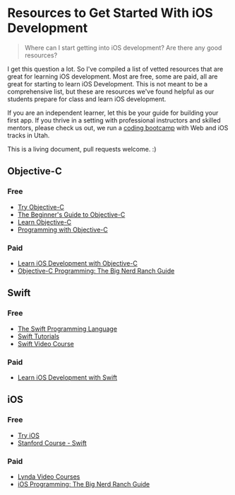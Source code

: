 # Resources to Get Started With iOS Development

> Where can I start getting into iOS development? Are there any good resources?

I get this question a lot. So I've compiled a list of vetted resources that are great for learning iOS development. Most are free, some are paid, all are great for starting to learn iOS Development. This is not meant to be a comprehensive list, but these are resources we've found helpful as our students prepare for class and learn iOS development.

If you are an independent learner, let this be your guide for building your first app. If you thrive in a setting with professional instructors and skilled mentors, please check us out, we run a [coding bootcamp](http://devmounta.in) with Web and iOS tracks in Utah.

This is a living document, pull requests welcome. :)

## Objective-C

### Free

* [Try Objective-C](http://tryobjectivec.codeschool.com)
* [The Beginner's Guide to Objective-C](http://blog.teamtreehouse.com/the-beginners-guide-to-objective-c-language-and-variables)
* [Learn Objective-C](http://cocoadevcentral.com/d/learn_objectivec/)
* [Programming with Objective-C](https://developer.apple.com/library/ios/documentation/Cocoa/Conceptual/ProgrammingWithObjectiveC/Introduction/Introduction.html)

### Paid

* [Learn iOS Development with Objective-C](http://teamtreehouse.com/tracks/ios-development-with-objectivec)
* [Objective-C Programming: The Big Nerd Ranch Guide](http://www.amazon.com/dp/032194206X/)

## Swift

### Free

* [The Swift Programming Language](https://developer.apple.com/library/ios/documentation/Swift/Conceptual/Swift_Programming_Language/TheBasics.html)
* [Swift Tutorials](http://www.raywenderlich.com/tutorials)
* [Swift Video Course](https://www.youtube.com/playlist?list=PLxwBNxx9j4PW8bsVaXia9c20I87YEGNRu)

### Paid

* [Learn iOS Development with Swift](http://teamtreehouse.com/tracks/ios-development-with-swift)

## iOS

### Free

* [Try iOS](https://www.codeschool.com/courses/try-ios)
* [Stanford Course - Swift](https://itunes.apple.com/us/course/developing-ios-8-apps-swift/id961180099)

### Paid

* [Lynda Video Courses](http://www.lynda.com/iOS-training-tutorials/413-0.html)
* [iOS Programming: The Big Nerd Ranch Guide](http://www.amazon.com/iOS-Programming-Ranch-Guide-Guides/dp/0321942051/ref=sr_1_1?ie=UTF8&qid=1422678437&sr=8-1&keywords=big+nerd+ranch+ios)
